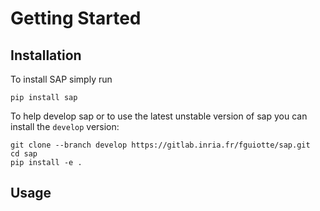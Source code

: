 Getting Started
===============

Installation
------------

To install SAP simply run

```shell
pip install sap
```

To help develop sap or to use the latest unstable version of sap you can
install the `develop` version:

```shell
git clone --branch develop https://gitlab.inria.fr/fguiotte/sap.git
cd sap
pip install -e .
```

Usage
-----
